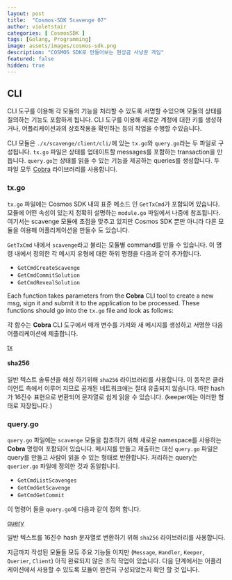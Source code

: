 ```yaml
---
layout: post
title:  "Cosmos-SDK Scavenge 07"
author: violetstair
categories: [ CosmosSDK ]
tags: [Golang, Programming]
image: assets/images/cosmos-sdk.png
description: "COSMOS SDK로 만들어보는 현상금 사냥꾼 게임"
featured: false
hidden: true
---
```


## CLI

CLI 도구를 이용해 각 모듈의 기능을 처리할 수 있도록 서명할 수있으며 모듈의 상태를 질의하는 기능도 포함하게 됩니다.
CLI 도구를 이용해 새로운 계정에 대한 키를 생성하거나, 어플리케이션과의 상호작용을 확인하는 등의 작업을 수행할 수있습니다.

CLI 모듈은 `./x/scavenge/client/cli/`에 있는 `tx.go`와 `query.go`라는 두 파일로 구성됩니다.
`tx.go` 파일은 상태를 업데이트할 messages를 포함하는 transaction을 만듭니다.
`query.go`는 상태를 읽을 수 있는 기능을 제공하는 queries를 생성합니다.
두 파일 모두 [Cobra](https://github.com/spf13/cobra) 라이브러리를 사용합니다.

### tx.go

`tx.go` 파일에는 Cosmos SDK 내의 표준 메소드 인 `GetTxCmd`가 포함되어 있습니다.
모듈에 어떤 속성이 있는지 정확히 설명하는 `module.go` 파일에서 나중에 참조됩니다.
여기서는 scavenge 모듈에 초점을 맞추고 있지만 Cosmos SDK 뿐만 아니라 다른 모듈을 이용해 어플리케이션을 만들수 도 있습니다.

`GetTxCmd` 내에서 `scavenge`라고 불리는 모듈별 command를 만들 수 있습니다.
이 명령 내에서 정의한 각 메시지 유형에 대한 하위 명령을 다음과 같이 추가합니다.

* `GetCmdCreateScavenge`
* `GetCmdCommitSolution`
* `GetCmdRevealSolution`

Each function takes parameters from the **Cobra** CLI tool to create a new msg, sign it and submit it to the application to be processed.
These functions should go into the `tx.go` file and look as follows:

각 함수는 **Cobra** CLI 도구에서 매개 변수를 가져와 새 메시지를 생성하고 서명한 다음 어플리케이션에 제출합니다.

[tx](https://github.com/cosmos/sdk-tutorials/tree/master/scavenge/x/scavenge/client/cli/tx.go)

#### sha256

일반 텍스트 솔류션을 해싱 하기위해 `sha256` 라이브러리를 사용합니다.
이 동작은 클라이언트 측에서 이루어 지므로 공개된 네트워크에는 절대 유출되지 않습니다.
따한 hash가 16진수 표현으로 변환되어 문자열로 쉽게 읽을 수 있습니다. (keeper에는 이러한 형태로 저장됩니다.)

### query.go

`query.go` 파일에는 `scavenge` 모듈을 참조하기 위해 새로운 namespace를 사용하는 **Cobra** 명령이 포함되어 있습니다.
메시지를 만들고 제출하는 대신 `query.go` 파일은 query를 만들고 사람이 읽을 수 있는 형태로 반환합니다.
처리하는 query는 `querier.go` 파일에 정의한 것과 동일합니다.

* `GetCmdListScavenges`
* `GetCmdGetScavenge`
* `GetCmdGetCommit`

이 명령어 들을 `query.go`에 다음과 같이 정의 합니다.

[query](https://github.com/cosmos/sdk-tutorials/tree/master/scavenge/x/scavenge/client/cli/query.go)

일반 텍스트를 16진수 hash 문자열로 변환하기 위해 `sha256` 라이브러리를 사용합니다.

지금까지 작성된 모듈들 모듀 주요 기능들 이지만 (`Message`, `Handler`, `Keeper`, `Querier`, `Client`) 아직 완료되지 않은 조직 작업이 있습니다.
다음 단계에서는 어플리케이션에서 사용할 수 있도록 모듈이 완전히 구성되었는지 확인 할 것 입니다.

